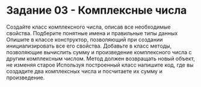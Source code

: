 # Задание 03 - Комплексные числа

Создайте класс комплексного числа, описав все необходимые свойства. Подберите понятные имена и правильные типы данных
Опишите в классе конструктор, 
позволяющий при создании инициализировать все его свойства.
Добавьте в класс методы, позволяющие вычислить сумму и произведение комплексного числа с другим комплексным числом. Метод должен возвращать новый объект, не изменяя старое
Используя построенный класс напишите код, где вы создадите два комплексных числа и посчитаете их сумму и произведение.